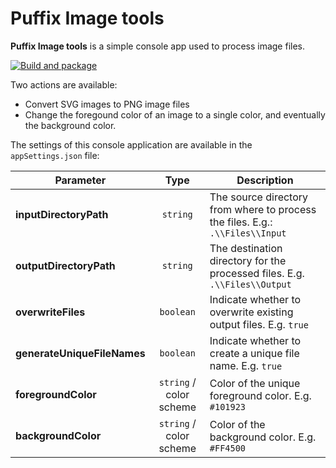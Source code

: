 # Puffix Image tools

**Puffix Image tools** is a simple console app used to process image files.

[![Build and package](https://github.com/EhRom/Puffix.ImageTools/actions/workflows/build-and-package.yml/badge.svg)](https://github.com/EhRom/Puffix.ImageTools/actions/workflows/build-and-package.yml)

Two actions are available:

- Convert SVG images to PNG image files
- Change the foregound color of an image to a single color, and eventually the background color.

The settings of this console application are available in the `appSettings.json` file:

|Parameter|Type|Description|
|---|:---:|---|
|**inputDirectoryPath**|`string`|The source directory from where to process the files. E.g.: `.\\Files\\Input`|
|**outputDirectoryPath**|`string`|The destination directory for the processed files. E.g. `.\\Files\\Output`|
|**overwriteFiles**|`boolean`|Indicate whether to overwrite existing output files. E.g. `true`|
|**generateUniqueFileNames**|`boolean`|Indicate whether to create a unique file name. E.g. `true`|
|**foregroundColor**|`string` / color scheme|Color of the unique foreground color. E.g. `#101923`|
|**backgroundColor**|`string` / color scheme|Color of the background color. E.g. `#FF4500`|
